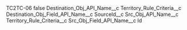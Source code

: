 <?xml version="1.0" encoding="UTF-8"?>
<CustomMetadata xmlns="http://soap.sforce.com/2006/04/metadata" xmlns:xsi="http://www.w3.org/2001/XMLSchema-instance" xmlns:xsd="http://www.w3.org/2001/XMLSchema">
    <label>TC2TC-06</label>
    <protected>false</protected>
    <values>
        <field>Destination_Obj_API_Name__c</field>
        <value xsi:type="xsd:string">Territory_Rule_Criteria__c</value>
    </values>
    <values>
        <field>Destination_Obj_Field_API_Name__c</field>
        <value xsi:type="xsd:string">SourceId__c</value>
    </values>
    <values>
        <field>Src_Obj_API_Name__c</field>
        <value xsi:type="xsd:string">Territory_Rule_Criteria__c</value>
    </values>
    <values>
        <field>Src_Obj_Field_API_Name__c</field>
        <value xsi:type="xsd:string">Id</value>
    </values>
</CustomMetadata>

